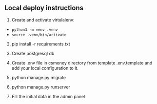 ## Local deploy instructions

1) Create and activate virtulalenv:
- `python3 -m venv .venv`  
- `source .venv/bin/activate`  

2) pip install -r requirements.txt

3) Create postgresql db

4) Create .env file in csmoney directory from template .env.template and add your local configuration to it.

5) python manage.py migrate

6) python manage.py runserver

7) Fill the initial data in the admin panel
